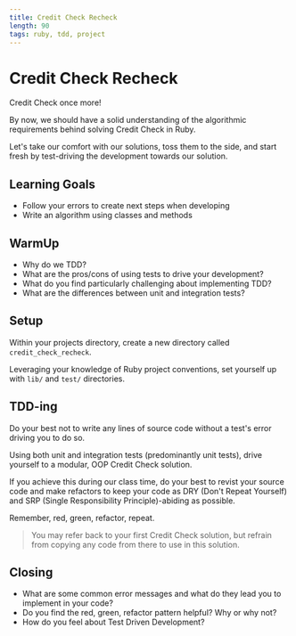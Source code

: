 ```yaml
---
title: Credit Check Recheck
length: 90
tags: ruby, tdd, project
---
```


# Credit Check Recheck

Credit Check once more!

By now, we should have a solid understanding of the algorithmic requirements behind solving Credit Check in Ruby.

Let's take our comfort with our solutions, toss them to the side, and start fresh by test-driving the development towards our solution.   

## Learning Goals  
* Follow your errors to create next steps when developing  
* Write an algorithm using classes and methods

## WarmUp  
* Why do we TDD?  
* What are the pros/cons of using tests to drive your development?  
* What do you find particularly challenging about implementing TDD?   
* What are the differences between unit and integration tests?  

## Setup

Within your projects directory, create a new directory called `credit_check_recheck`.

Leveraging your knowledge of Ruby project conventions, set yourself up with `lib/` and `test/` directories.

## TDD-ing

Do your best not to write any lines of source code without a test's error driving you to do so.

Using both unit and integration tests (predominantly unit tests), drive yourself to a modular, OOP Credit Check solution.

If you achieve this during our class time, do your best to revist your source code and make refactors to keep your code as DRY (Don't Repeat Yourself) and SRP (Single Responsibility Principle)-abiding as possible.

Remember, red, green, refactor, repeat.

> You may refer back to your first Credit Check solution, but refrain from copying any code from there to use in this solution.   

## Closing  
* What are some common error messages and what do they lead you to implement in your code?  
* Do you find the red, green, refactor pattern helpful? Why or why not? 
* How do you feel about Test Driven Development?
